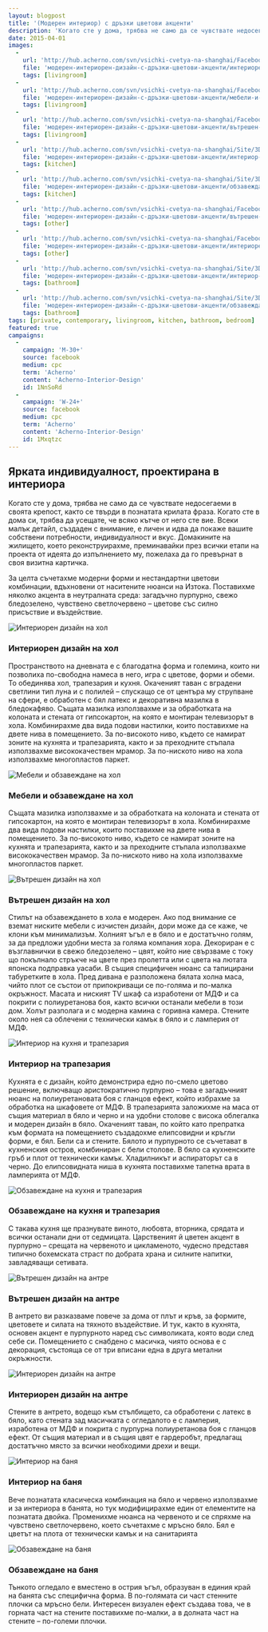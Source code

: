 ```yaml
---
layout: blogpost
title: '(Модерен интериор) с дръзки цветови акценти'
description: 'Когато сте у дома, трябва не само да се чувствате недосегаеми в своята крепост, както се твърди в познатата крилата фраза. Когато сте в дома си, трябва да усещате, че всяко кътче от него сте вие. Домакините на жилището, което реконструирахме, преминавайки през всички етапи на проекта от идеята до изпълнението му, пожелаха да го превърнат в своя визитна картичка.'
date: 2015-04-01
images:
  -
    url: 'http://hub.acherno.com/svn/vsichki-cvetya-na-shanghai/Facebook/2.23-h_f.jpg'
    file: 'модерен-интериорен-дизайн-с-дръзки-цветови-акценти/интериорен-дизайн-на-хол.jpg'
    tags: [livingroom]
  -
    url: 'http://hub.acherno.com/svn/vsichki-cvetya-na-shanghai/Facebook/2.21-h_f.jpg'
    file: 'модерен-интериорен-дизайн-с-дръзки-цветови-акценти/мебели-и-обзавеждане-на-хол.jpg'
    tags: [livingroom]
  -
    url: 'http://hub.acherno.com/svn/vsichki-cvetya-na-shanghai/Facebook/2.22-h_f.jpg'
    file: 'модерен-интериорен-дизайн-с-дръзки-цветови-акценти/вътрешен-дизайн-на-хол.jpg'
    tags: [livingroom]
  -
    url: 'http://hub.acherno.com/svn/vsichki-cvetya-na-shanghai/Site/3D/2.05-h_F.jpg'
    file: 'модерен-интериорен-дизайн-с-дръзки-цветови-акценти/интериор-на-кухня-и-трапезария.jpg'
    tags: [kitchen]
  -
    url: 'http://hub.acherno.com/svn/vsichki-cvetya-na-shanghai/Site/3D/2.04-h_F.jpg'
    file: 'модерен-интериорен-дизайн-с-дръзки-цветови-акценти/обзавеждане-на-кухня-и-трапезария.jpg'
    tags: [kitchen]
  -
    url: 'http://hub.acherno.com/svn/vsichki-cvetya-na-shanghai/Facebook/1.06-stairs_f.jpg'
    file: 'модерен-интериорен-дизайн-с-дръзки-цветови-акценти/вътрешен-дизайн-на-антре.jpg'
    tags: [other]
  -
    url: 'http://hub.acherno.com/svn/vsichki-cvetya-na-shanghai/Facebook/1.07-stairs_f.jpg'
    file: 'модерен-интериорен-дизайн-с-дръзки-цветови-акценти/интериорен-дизайн-на-антре.jpg'
    tags: [other]
  -
    url: 'http://hub.acherno.com/svn/vsichki-cvetya-na-shanghai/Site/3D/3.02-t_F.jpg'
    file: 'модерен-интериорен-дизайн-с-дръзки-цветови-акценти/интериор-на-баня.jpg'
    tags: [bathroom]
  -
    url: 'http://hub.acherno.com/svn/vsichki-cvetya-na-shanghai/Site/3D/3.01-t_F.jpg'
    file: 'модерен-интериорен-дизайн-с-дръзки-цветови-акценти/обзавеждане-на-баня.jpg'
    tags: [bathroom]
tags: [private, contemporary, livingroom, kitchen, bathroom, bedroom]
featured: true
campaigns:
  -
    campaign: 'M-30+'
    source: facebook
    medium: cpc
    term: 'Acherno'
    content: 'Acherno-Interior-Design'
    id: 1NnSoRd
  -
    campaign: 'W-24+'
    source: facebook
    medium: cpc
    term: 'Acherno'
    content: 'Acherno-Interior-Design'
    id: 1Mxqtzc
---
```

## **Ярката индивидуалност, проектирана в интериора**
Когато сте у дома, трябва не само да се чувствате недосегаеми в своята крепост, както се твърди в познатата крилата фраза. Когато сте в дома си, трябва да усещате, че всяко кътче от него сте вие. Всеки малък детайл, създаден с внимание, е личен и идва да покаже вашите собствени потребности, индивидуалност и вкус. Домакините на жилището, което реконструирахме, преминавайки през всички етапи на проекта от идеята до изпълнението му, пожелаха да го превърнат в своя визитна картичка. 

За целта съчетахме модерни форми и нестандартни цветови комбинации, вдъхновени от наситените нюанси на Изтока. Поставихме няколко акцента в неутралната среда: загадъчно пурпурно, свежо бледозелено, чувствено светлочервено – цветове със силно присъствие и въздействие.

![Интериорен дизайн на хол](модерен-интериорен-дизайн-с-дръзки-цветови-акценти/интериорен-дизайн-на-хол.jpg)
### Интериорен дизайн на **хол**

Пространството на дневната е с благодатна форма и големина, които ни позволиха по-свободна намеса в него, игра с цветове, форми и обеми. То обединява хол, трапезария и кухня. Окаченият таван с вградени светлини тип луна и с полилей – спускащо се от центъра му струпване на сфери, е обработен с бял латекс и декоративна мазилка в бледокафяво. Същата мазилка използвахме и за обработката на колоната и стената от гипсокартон, на която е монтиран телевизорът в хола. Комбинирахме два вида подови настилки, които поставихме на двете нива в помещението. За по-високото ниво, където се намират зоните на кухнята и трапезарията, както и за преходните стъпала използвахме висококачествен мрамор. За по-ниското ниво на хола използвахме многопластов паркет.

![Мебели и обзавеждане на хол](модерен-интериорен-дизайн-с-дръзки-цветови-акценти/мебели-и-обзавеждане-на-хол.jpg)
### Мебели и обзавеждане на **хол**

 Същата мазилка използвахме и за обработката на колоната и стената от гипсокартон, на която е монтиран телевизорът в хола. Комбинирахме два вида подови настилки, които поставихме на двете нива в помещението. За по-високото ниво, където се намират зоните на кухнята и трапезарията, както и за преходните стъпала използвахме висококачествен мрамор. За по-ниското ниво на хола използвахме многопластов паркет.

![Вътрешен дизайн на хол](модерен-интериорен-дизайн-с-дръзки-цветови-акценти/вътрешен-дизайн-на-хол.jpg)
### Вътрешен дизайн на **хол**

Стилът на обзавеждането в хола е модерен. Ако под внимание се вземат ниските мебели с изчистен дизайн, дори може да се каже, че клони към минимализъм. Холният ъгъл е в бяло и е достатъчно голям, за да предложи удобни места за голяма компания хора. Декориран е с възглавнички в свежо бледозелено – цвят, който ние свързваме с току що покълнало стръкче на цвете през пролетта или с цвета на лютата японска подправка уасаби. В същия специфичен нюанс са тапицирани табуретките в хола. Пред дивана е разположена бялата холна маса, чийто плот се състои от припокриващи се по-голяма и по-малка окръжност. Масата и ниският TV шкаф са изработени от МДФ и са покрити с полиуретанова боя, както всички останали мебели в този дом. Холът разполага и с модерна камина с горивна камера. Стените около нея са облечени с технически камък в бяло и с ламперия от МДФ.

![Интериор на кухня и трапезария](модерен-интериорен-дизайн-с-дръзки-цветови-акценти/интериор-на-кухня-и-трапезария.jpg)
### Интериор на **трапезария**

Кухнята е с дизайн, който демонстрира едно по-смело цветово решение, включващо аристократично пурпурно – това е загадъчният нюанс на полиуретановата боя с гланцов ефект, който избрахме за обработка на шкафовете от МДФ. В трапезарията заложихме на маса от същия материал в бяло и черно и на удобни столове с висока облегалка и модерен дизайн в бяло. Окаченият таван, по който като препратка към формата на помещението създадохме елипсовидни и кръгли форми, е бял. Бели са и стените. Бялото и пурпурното се съчетават в кухненския остров, комбиниран с бели столове. В бяло са кухненските гръб и плот от технически камък. Хладилникът и аспираторът са в черно. До елипсовидната ниша в кухнята поставихме тапетна врата в ламперията от МДФ.

![Обзавеждане на кухня и трапезария](модерен-интериорен-дизайн-с-дръзки-цветови-акценти/обзавеждане-на-кухня-и-трапезария.jpg)
### Обзавеждане на **кухня и трапезария**

С такава кухня ще празнувате виното, любовта, вторника, срядата и всички останали дни от седмицата. Царственият й цветен акцент в пурпурно – срещата на червеното и цикламеното, чудесно представя типично бохемската страст по добрата храна и силните напитки, завладяващи сетивата.

![Вътрешен дизайн на антре](модерен-интериорен-дизайн-с-дръзки-цветови-акценти/вътрешен-дизайн-на-антре.jpg)
### Вътрешен дизайн на **антре**

В антрето ви разказваме повече за дома от плът и кръв, за формите, цветовете и силата на тяхното въздействие. И тук, както в кухнята, основен акцент е пурпурното наред със символиката, която води след себе си. Помещението с снабдено с масичка, чиято основа е с декорация, състояща се от три вписани една в друга метални окръжности.

![Интериорен дизайн на антре](модерен-интериорен-дизайн-с-дръзки-цветови-акценти/интериорен-дизайн-на-антре.jpg)
### Интериорен дизайн на **антре**

Стените в антрето, водещо към стълбището, са обработени с латекс в бяло, като стената зад масичката с огледалото е с ламперия, изработена от МДФ и покрита с пурпурна полиуретанова боя с гланцов ефект. От същия материал и в същия цвят е гардеробът, предлагащ достатъчно място за всички необходими дрехи и вещи.

![Интериор на баня](модерен-интериорен-дизайн-с-дръзки-цветови-акценти/интериор-на-баня.jpg)
### Интериор на **баня**

Вече познатата класическа комбинация на бяло и червено използвахме и за интериора в банята, но тук модифицирахме един от елементите на познатата двойка. Променихме нюанса на червеното и се спряхме на чувствено светлочервено, което съчетахме с мръсно бяло. Бял е цветът на плота от технически камък и на санитарията

![Обзавеждане на баня](модерен-интериорен-дизайн-с-дръзки-цветови-акценти/обзавеждане-на-баня.jpg)
### Обзавеждане на **баня**

Тънкото огледало е вместено в острия ъгъл, образуван в единия край на банята със специфична форма. В по-голямата си част стенните плочки са мръсно бели. Интересен визуален ефект създава това, че в горната част на стените поставихме по-малки, а в долната част на стените – по-големи плочки.